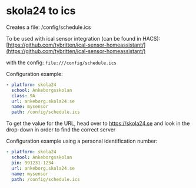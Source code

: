 # skola24 to ics

Creates a file: /config/schedule.ics

To be used with ical sensor integration (can be found in HACS):
[https://github.com/tybritten/ical-sensor-homeassistant/](https://github.com/tybritten/ical-sensor-homeassistant/)

with the config:
`file:///config/schedule.ics`

Configuration example:
```yaml
- platform: skola24
  school: Ankeborgsskolan
  class: 9A
  url: ankeborg.skola24.se
  name: mysensor
  path: /config/schedule.ics
```

To get the value for the URL, head over to https://skola24.se and look in the drop-down in order to find the correct server


Configuration example using a personal identification number:
```yaml
- platform: skola24
  school: Ankeborgsskolan
  pin: 991231-1234
  url: ankeborg.skola24.se
  name: mysensor
  path: /config/schedule.ics
```

